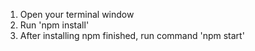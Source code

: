 1. Open your terminal window
2. Run 'npm install'
3. After installing npm finished, run command 'npm start'